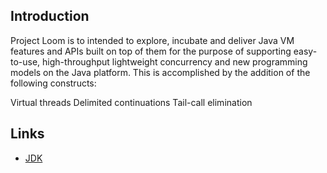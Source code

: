 ## Introduction



Project Loom is to intended to explore, incubate and deliver Java VM features and APIs built on top of them for the purpose of supporting easy-to-use, high-throughput lightweight concurrency and new programming models on the Java platform. This is accomplished by the addition of the following constructs:

Virtual threads
Delimited continuations
Tail-call elimination

## Links
- [JDK](/docs/CS/Java/JDK/JDK.md)